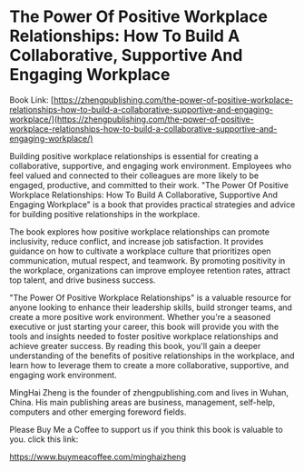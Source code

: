 # The Power Of Positive Workplace Relationships: How To Build A Collaborative, Supportive And Engaging Workplace

Book Link: [https://zhengpublishing.com/the-power-of-positive-workplace-relationships-how-to-build-a-collaborative-supportive-and-engaging-workplace/](https://zhengpublishing.com/the-power-of-positive-workplace-relationships-how-to-build-a-collaborative-supportive-and-engaging-workplace/)

Building positive workplace relationships is essential for creating a collaborative, supportive, and engaging work environment. Employees who feel valued and connected to their colleagues are more likely to be engaged, productive, and committed to their work. "The Power Of Positive Workplace Relationships: How To Build A Collaborative, Supportive And Engaging Workplace" is a book that provides practical strategies and advice for building positive relationships in the workplace.

The book explores how positive workplace relationships can promote inclusivity, reduce conflict, and increase job satisfaction. It provides guidance on how to cultivate a workplace culture that prioritizes open communication, mutual respect, and teamwork. By promoting positivity in the workplace, organizations can improve employee retention rates, attract top talent, and drive business success.

"The Power Of Positive Workplace Relationships" is a valuable resource for anyone looking to enhance their leadership skills, build stronger teams, and create a more positive work environment. Whether you're a seasoned executive or just starting your career, this book will provide you with the tools and insights needed to foster positive workplace relationships and achieve greater success. By reading this book, you'll gain a deeper understanding of the benefits of positive relationships in the workplace, and learn how to leverage them to create a more collaborative, supportive, and engaging work environment.

MingHai Zheng is the founder of zhengpublishing.com and lives in Wuhan, China. His main publishing areas are business, management, self-help, computers and other emerging foreword fields.

Please Buy Me a Coffee to support us if you think this book is valuable to you. click this link:

https://www.buymeacoffee.com/minghaizheng
